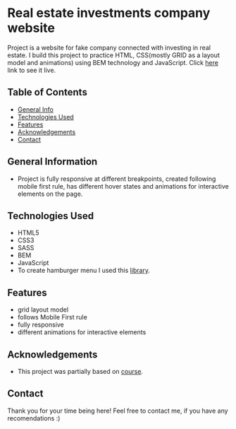 # Real estate investments company website
Project is a website for fake company connected with investing in real estate. I build this project to practice HTML, CSS(mostly GRID as a layout model and animations) using BEM technology and JavaScript. Click [here](https://martinafm.github.io/website-real-estate/) link to see it live.


## Table of Contents
* [General Info](#general-information)
* [Technologies Used](#technologies-used)
* [Features](#features)
* [Acknowledgements](#acknowledgements)
* [Contact](#contact)



## General Information
- Project is fully responsive at different breakpoints, created following mobile first rule, has different hover states and animations for interactive elements on the page.


## Technologies Used
- HTML5
- CSS3
- SASS
- BEM
- JavaScript
- To create hamburger menu I used this [library](https://github.com/jonsuh/hamburgers).


## Features
- grid layout model
- follows Mobile First rule
- fully responsive
- different animations for interactive elements


## Acknowledgements
- This project was partially based on [course](https://mmcschool.pl/kursy/kurs-tworzenia-stron-www-cz-2.html).


## Contact
Thank you for your time being here!
Feel free to contact me, if you have any recomendations :)
